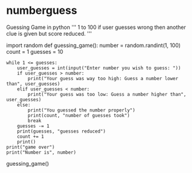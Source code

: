 

# numberguess
Guessing Game in python
'''
1 to 100
if user guesses wrong then another clue is given
but score reduced.
'''

import random
def guessing_game():
    number = random.randint(1, 100)
    count = 1
    guesses = 10

    while 1 <= guesses:
        user_guesses = int(input("Enter number you wish to guess: "))
        if user_guesses > number:
            print("Your guess was way too high: Guess a number lower than", user_guesses)
        elif user_guesses < number:
            print("Your guess was too low: Guess a number higher than", user_guesses)
        else:
            print("You guessed the number properly")
            print(count, "number of guesses took")
            break
        guesses -= 1
        print(guesses, "guesses reduced")
        count += 1
        print()
    print("game over")
    print("Number is", number)
guessing_game()
